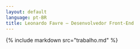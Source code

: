 ```yaml
---
layout: default
language: pt-BR
title: Leonardo Favre – Desenvolvedor Front-End
---
```


{% include markdown src="trabalho.md" %}
